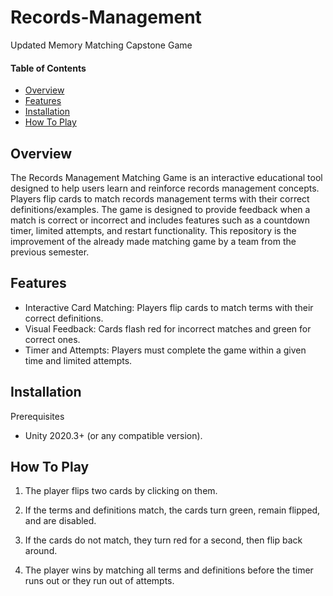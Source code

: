 # Records-Management
Updated Memory Matching Capstone Game 

#### Table of Contents

-  [Overview](#overview)
-  [Features](#tfeatures)
-  [Installation](#installation)
-  [How To Play](#how-to-play)


## Overview 
The Records Management Matching Game is an interactive educational tool designed to help users learn and reinforce records management concepts. Players flip cards to match records management terms with their correct definitions/examples. The game is designed to provide feedback when a match is correct or incorrect and includes features such as a countdown timer, limited attempts, and restart functionality. This repository is the improvement of the already made matching game by a team from the previous semester. 

## Features
- Interactive Card Matching: Players flip cards to match terms with their correct definitions.
- Visual Feedback: Cards flash red for incorrect matches and green for correct ones.
- Timer and Attempts: Players must complete the game within a given time and limited attempts.

## Installation 
Prerequisites

   - Unity 2020.3+ (or any compatible version).

## How To Play
1. The player flips two cards by clicking on them.
   
2. If the terms and definitions match, the cards turn green, remain flipped, and are disabled.
   
3. If the cards do not match, they turn red for a second, then flip back around.
   
4. The player wins by matching all terms and definitions before the timer runs out or they run out of attempts.
